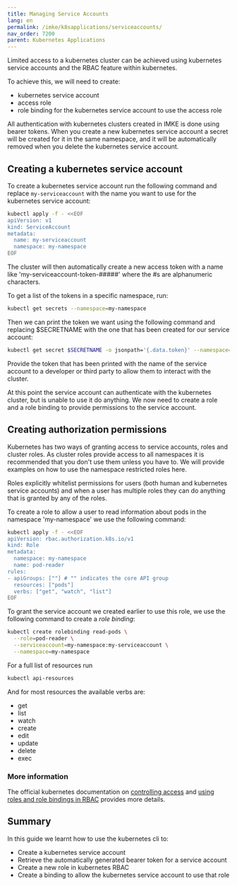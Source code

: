 ```yaml
---
title: Managing Service Accounts
lang: en
permalink: /imke/k8sapplications/serviceaccounts/
nav_order: 7200
parent: Kubernetes Applications
---
```


Limited access to a kubernetes cluster can be achieved using kubernetes service accounts and the RBAC feature within kubernetes.

To achieve this, we will need to create:

- kubernetes service account
- access role
- role binding for the kubernetes service account to use the access role

All authentication with kubernetes clusters created in IMKE is done using
bearer tokens. When you create a new kubernetes service account a secret will
be created for it in the same namespace, and it will be automatically
removed when you delete the kubernetes service account.

## Creating a kubernetes service account

To create a kubernetes service account run the following command and replace
`my-serviceaccount` with the name you want to use for the kubernetes service
account:

```bash
kubectl apply -f - <<EOF
apiVersion: v1
kind: ServiceAccount
metadata:
  name: my-serviceaccount
  namespace: my-namespace
EOF
```

The cluster will then automatically create a new access token with a name
like 'my-serviceaccount-token-#####' where the #s are alphanumeric characters.

To get a list of the tokens in a specific namespace, run:

```bash
kubectl get secrets --namespace=my-namespace
```

Then we can print the token we want using the following command and
replacing $SECRETNAME with the one that has been created for our service
account:

```bash
kubectl get secret $SECRETNAME -o jsonpath='{.data.token}' --namespace=my-namespace
```

Provide the token that has been printed with the name of the service account
to a developer or third party to allow them to interact with the cluster.

At this point the service account can authenticate with the kubernetes
cluster, but is unable to use it do anything. We now need to create a role
and a role binding to provide permissions to the service account.

## Creating authorization permissions

Kubernetes has two ways of granting access to service accounts, roles and
cluster roles. As cluster roles provide access to all namespaces it is
recommended that you don't use them unless you have to. We will provide
examples on how to use the namespace restricted roles here.

Roles explicitly whitelist permissions for users (both human and kubernetes
service accounts) and when a user has multiple roles they can do anything
that is granted by any of the roles.

To create a role to allow a user to read information about pods in the
namespace 'my-namespace' we use the following command:

```bash
kubectl apply -f - <<EOF
apiVersion: rbac.authorization.k8s.io/v1
kind: Role
metadata:
  namespace: my-namespace
  name: pod-reader
rules:
- apiGroups: [""] # "" indicates the core API group
  resources: ["pods"]
  verbs: ["get", "watch", "list"]
EOF
```

To grant the service account we created earlier to use this role, we use the
following command to create a _role binding_:

```bash
kubectl create rolebinding read-pods \
  --role=pod-reader \
  --serviceaccount=my-namespace:my-serviceaccount \
  --namespace=my-namespace
```

For a full list of resources run

```bash
kubectl api-resources
```

And for most resources the available verbs are:

- get
- list
- watch
- create
- edit
- update
- delete
- exec

### More information

The official kubernetes documentation on [controlling access](https://kubernetes.io/docs/reference/access-authn-authz/controlling-access/) and [using roles and role bindings in RBAC](https://kubernetes.io/docs/reference/access-authn-authz/rbac/) provides more details.

## Summary

In this guide we learnt how to use the kubernetes cli to:

- Create a kubernetes service account
- Retrieve the automatically generated bearer token for a service account
- Create a new role in kubernetes RBAC
- Create a binding to allow the kubernetes service account to use that role
